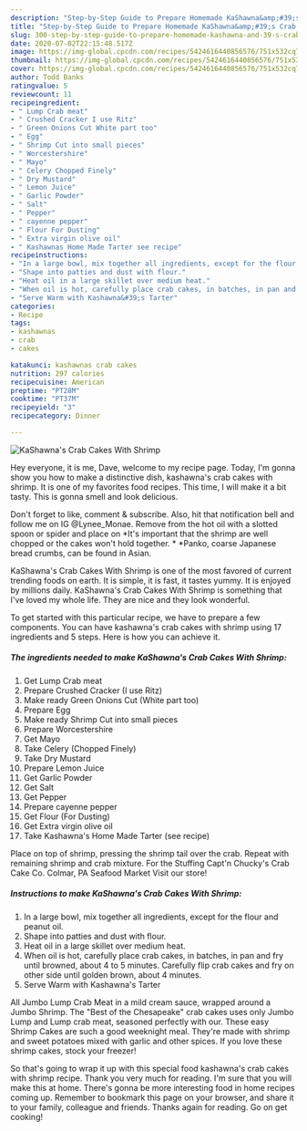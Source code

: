 ```yaml
---
description: "Step-by-Step Guide to Prepare Homemade KaShawna&amp;#39;s Crab Cakes With Shrimp"
title: "Step-by-Step Guide to Prepare Homemade KaShawna&amp;#39;s Crab Cakes With Shrimp"
slug: 300-step-by-step-guide-to-prepare-homemade-kashawna-and-39-s-crab-cakes-with-shrimp
date: 2020-07-02T22:15:48.517Z
image: https://img-global.cpcdn.com/recipes/5424616440856576/751x532cq70/kashawnas-crab-cakes-with-shrimp-recipe-main-photo.jpg
thumbnail: https://img-global.cpcdn.com/recipes/5424616440856576/751x532cq70/kashawnas-crab-cakes-with-shrimp-recipe-main-photo.jpg
cover: https://img-global.cpcdn.com/recipes/5424616440856576/751x532cq70/kashawnas-crab-cakes-with-shrimp-recipe-main-photo.jpg
author: Todd Banks
ratingvalue: 5
reviewcount: 11
recipeingredient:
- " Lump Crab meat"
- " Crushed Cracker I use Ritz"
- " Green Onions Cut White part too"
- " Egg"
- " Shrimp Cut into small pieces"
- " Worcestershire"
- " Mayo"
- " Celery Chopped Finely"
- " Dry Mustard"
- " Lemon Juice"
- " Garlic Powder"
- " Salt"
- " Pepper"
- " cayenne pepper"
- " Flour For Dusting"
- " Extra virgin olive oil"
- " Kashawnas Home Made Tarter see recipe"
recipeinstructions:
- "In a large bowl, mix together all ingredients, except for the flour and peanut oil."
- "Shape into patties and dust with flour."
- "Heat oil in a large skillet over medium heat."
- "When oil is hot, carefully place crab cakes, in batches, in pan and fry until browned, about 4 to 5 minutes. Carefully flip crab cakes and fry on other side until golden brown, about 4 minutes."
- "Serve Warm with Kashawna&#39;s Tarter"
categories:
- Recipe
tags:
- kashawnas
- crab
- cakes

katakunci: kashawnas crab cakes 
nutrition: 297 calories
recipecuisine: American
preptime: "PT28M"
cooktime: "PT37M"
recipeyield: "3"
recipecategory: Dinner

---
```



![KaShawna&#39;s Crab Cakes With Shrimp](https://img-global.cpcdn.com/recipes/5424616440856576/751x532cq70/kashawnas-crab-cakes-with-shrimp-recipe-main-photo.jpg)

Hey everyone, it is me, Dave, welcome to my recipe page. Today, I'm gonna show you how to make a distinctive dish, kashawna&#39;s crab cakes with shrimp. It is one of my favorites food recipes. This time, I will make it a bit tasty. This is gonna smell and look delicious.

Don&#39;t forget to like, comment &amp; subscribe. Also, hit that notification bell and follow me on IG @Lynee_Monae. Remove from the hot oil with a slotted spoon or spider and place on *It&#39;s important that the shrimp are well chopped or the cakes won&#39;t hold together. * *Panko, coarse Japanese bread crumbs, can be found in Asian.

KaShawna&#39;s Crab Cakes With Shrimp is one of the most favored of current trending foods on earth. It is simple, it is fast, it tastes yummy. It is enjoyed by millions daily. KaShawna&#39;s Crab Cakes With Shrimp is something that I've loved my whole life. They are nice and they look wonderful.


To get started with this particular recipe, we have to prepare a few components. You can have kashawna&#39;s crab cakes with shrimp using 17 ingredients and 5 steps. Here is how you can achieve it.

<!--inarticleads1-->

##### The ingredients needed to make KaShawna&#39;s Crab Cakes With Shrimp:

1. Get  Lump Crab meat
1. Prepare  Crushed Cracker (I use Ritz)
1. Make ready  Green Onions Cut (White part too)
1. Prepare  Egg
1. Make ready  Shrimp Cut into small pieces
1. Prepare  Worcestershire
1. Get  Mayo
1. Take  Celery (Chopped Finely)
1. Take  Dry Mustard
1. Prepare  Lemon Juice
1. Get  Garlic Powder
1. Get  Salt
1. Get  Pepper
1. Prepare  cayenne pepper
1. Get  Flour (For Dusting)
1. Get  Extra virgin olive oil
1. Take  Kashawna&#39;s Home Made Tarter (see recipe)


Place on top of shrimp, pressing the shrimp tail over the crab. Repeat with remaining shrimp and crab mixture. For the Stuffing Capt&#39;n Chucky&#39;s Crab Cake Co. Colmar, PA Seafood Market Visit our store! 

<!--inarticleads2-->

##### Instructions to make KaShawna&#39;s Crab Cakes With Shrimp:

1. In a large bowl, mix together all ingredients, except for the flour and peanut oil.
1. Shape into patties and dust with flour.
1. Heat oil in a large skillet over medium heat.
1. When oil is hot, carefully place crab cakes, in batches, in pan and fry until browned, about 4 to 5 minutes. Carefully flip crab cakes and fry on other side until golden brown, about 4 minutes.
1. Serve Warm with Kashawna&#39;s Tarter


All Jumbo Lump Crab Meat in a mild cream sauce, wrapped around a Jumbo Shrimp. The &#34;Best of the Chesapeake&#34; crab cakes uses only Jumbo Lump and Lump crab meat, seasoned perfectly with our. These easy Shrimp Cakes are such a good weeknight meal. They&#39;re made with shrimp and sweet potatoes mixed with garlic and other spices. If you love these shrimp cakes, stock your freezer! 

So that's going to wrap it up with this special food kashawna&#39;s crab cakes with shrimp recipe. Thank you very much for reading. I'm sure that you will make this at home. There's gonna be more interesting food in home recipes coming up. Remember to bookmark this page on your browser, and share it to your family, colleague and friends. Thanks again for reading. Go on get cooking!
